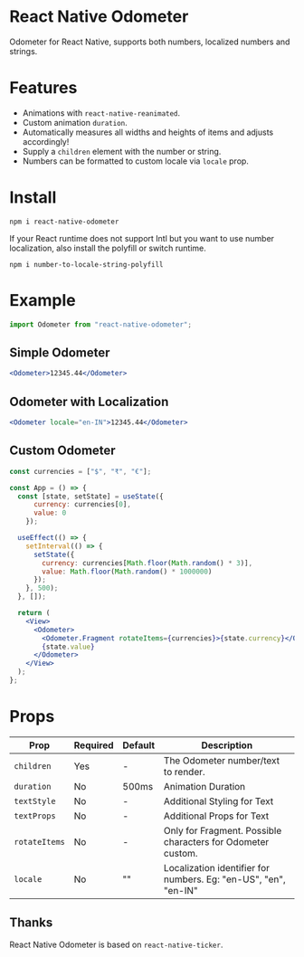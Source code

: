 # React Native Odometer

Odometer for React Native, supports both numbers, localized numbers and strings.

# Features

- Animations with `react-native-reanimated`.
- Custom animation `duration`.
- Automatically measures all widths and heights of items and adjusts accordingly!
- Supply a `children` element with the number or string.
- Numbers can be formatted to custom locale via `locale` prop.

# Install

```
npm i react-native-odometer
```

If your React runtime does not support Intl but you want to use number localization, also install the polyfill or switch runtime.

```
npm i number-to-locale-string-polyfill
```

# Example

```js
import Odometer from "react-native-odometer";
```

## Simple Odometer

```jsx
<Odometer>12345.44</Odometer>
```

## Odometer with Localization

```jsx
<Odometer locale="en-IN">12345.44</Odometer>
```

## Custom Odometer

```jsx
const currencies = ["$", "₹", "€"];

const App = () => {
  const [state, setState] = useState({
      currency: currencies[0],
      value: 0
    });

  useEffect(() => {
    setInterval(() => {
      setState({
        currency: currencies[Math.floor(Math.random() * 3)],
        value: Math.floor(Math.random() * 1000000)
      });
    }, 500);
  }, []);

  return (
    <View>
      <Odometer>
        <Odometer.Fragment rotateItems={currencies}>{state.currency}</Odometer.Fragment>
        {state.value}
      </Odometer>
    </View>
  );
};
```
# Props

| Prop          	| Required 	| Default 	| Description                                                     	|
|---------------	|----------	|---------	|-----------------------------------------------------------------	|
| `children`    	| Yes      	| -       	| The Odometer number/text to render.                             	|
| `duration`    	| No       	| 500ms   	| Animation Duration                                              	|
| `textStyle`   	| No       	| -       	| Additional Styling for Text                                     	|
| `textProps`   	| No       	| -       	| Additional Props for Text                                       	|
| `rotateItems` 	| No       	| -       	| Only for Fragment. Possible characters for Odometer custom.     	|
| `locale`      	| No       	| ""      	| Localization identifier for numbers. Eg: "en-US", "en", "en-IN" 	|

## Thanks

React Native Odometer is based on `react-native-ticker`.